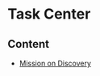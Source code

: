# Task Center

## Content
* [Mission on Discovery](https://discovery-center.cloud.sap/search/Task%20center)